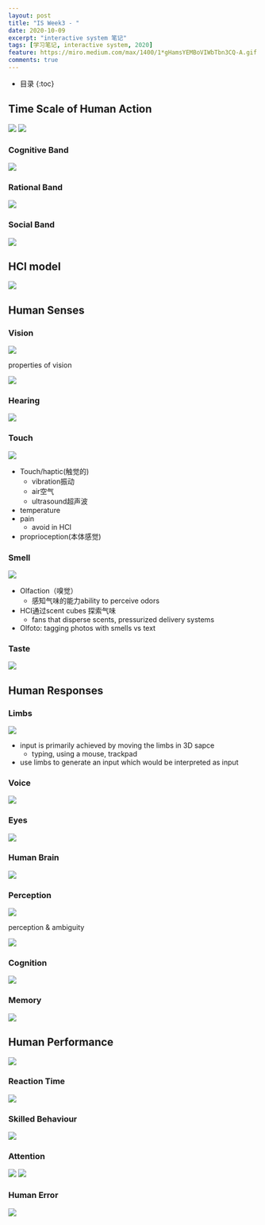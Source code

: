```yaml
---
layout: post
title: "IS Week3 - "
date: 2020-10-09
excerpt: "interactive system 笔记"
tags: [学习笔记, interactive system, 2020]
feature: https://miro.medium.com/max/1400/1*gHamsYEMBoVIWbTbn3CQ-A.gif
comments: true
---
```


* 目录
{:toc}

## Time Scale of Human Action

![](/static/2020-10-09-13-43-48.png)
![](/static/2020-10-09-13-44-59.png)

### Cognitive Band

![](/static/2020-10-09-13-45-22.png)

### Rational Band

![](/static/2020-10-09-13-55-46.png)

### Social Band

![](/static/2020-10-09-13-56-09.png)

## HCI model

![](/static/2020-10-09-13-56-45.png)

## Human Senses

### Vision

![](/static/2020-10-09-13-57-15.png)

properties of vision

![](/static/2020-10-09-13-59-21.png)

### Hearing

![](/static/2020-10-09-14-01-25.png)

### Touch

![](/static/2020-10-09-14-01-41.png)

* Touch/haptic(触觉的)
  * vibration振动
  * air空气
  * ultrasound超声波
* temperature
* pain
  * avoid in HCI
* proprioception(本体感觉)

### Smell

![](/static/2020-10-09-14-05-24.png)

* Olfaction（嗅觉）
  * 感知气味的能力ability to perceive odors
* HCI通过scent cubes 探索气味
  * fans that disperse scents, pressurized delivery systems
* Olfoto: tagging photos with smells vs text

### Taste

![](/static/2020-10-09-14-10-39.png)

## Human Responses

### Limbs

![](/static/2020-10-09-14-13-19.png)

* input is primarily achieved by moving the limbs in 3D sapce
  * typing, using a mouse, trackpad
* use limbs to generate an input which would be interpreted as input

### Voice

![](/static/2020-10-09-14-19-43.png)

### Eyes

![](/static/2020-10-09-14-22-31.png)

### Human Brain

![](/static/2020-10-09-14-25-59.png)

### Perception

![](/static/2020-10-09-14-27-21.png)

perception & ambiguity

![](/static/2020-10-09-14-28-06.png)

### Cognition

![](/static/2020-10-09-14-28-33.png)

### Memory

![](/static/2020-10-09-14-31-15.png)

## Human Performance

![](/static/2020-10-09-14-32-01.png)

### Reaction Time

![](/static/2020-10-09-14-32-44.png)

### Skilled Behaviour

![](/static/2020-10-09-14-33-47.png)

### Attention

![](/static/2020-10-09-14-37-53.png)
![](/static/2020-10-09-14-38-02.png)

### Human Error

![](/static/2020-10-09-14-38-24.png)

